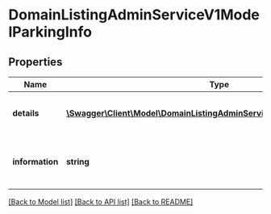 # DomainListingAdminServiceV1ModelParkingInfo

## Properties
Name | Type | Description | Notes
------------ | ------------- | ------------- | -------------
**details** | [**\Swagger\Client\Model\DomainListingAdminServiceV1ModelParkingDetails[]**](DomainListingAdminServiceV1ModelParkingDetails.md) | Details for available parking spaces | [optional] 
**information** | **string** | Additional information regarding the parking condition | [optional] 

[[Back to Model list]](../../README.md#documentation-for-models) [[Back to API list]](../../README.md#documentation-for-api-endpoints) [[Back to README]](../../README.md)

